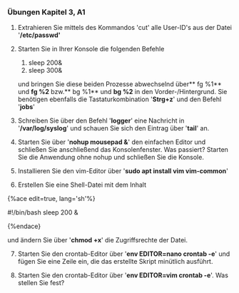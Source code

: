 ### Übungen Kapitel 3, A1

1. Extrahieren Sie mittels des Kommandos 'cut' alle User-ID's aus der Datei '**/etc/passwd'**

2. Starten Sie in Ihrer Konsole die folgenden Befehle
   1. sleep 200&
   2. sleep 300&

   und bringen Sie diese beiden Prozesse abwechselnd über** fg %1** und **fg %2** bzw.** bg %1** und **bg %2** in den Vorder-/Hintergrund. Sie benötigen ebenfalls die Tastaturkombination '**Strg+z**' und den Befehl '**jobs**'
   
3. Schreiben Sie über den Befehl '**logger**' eine Nachricht in '**/var/log/syslog**' und schauen Sie sich den Eintrag über '**tail**' an.

4. Starten Sie über '**nohup mousepad &**' den einfachen Editor und schließen Sie anschließend das Konsolenfenster. Was passiert? Starten Sie die Anwendung ohne nohup und schließen Sie die Konsole.

5. Installieren Sie den vim-Editor über '**sudo apt install vim vim-common**'

6. Erstellen Sie eine Shell-Datei mit dem Inhalt

{%ace edit=true, lang='sh'%}

#!/bin/bash
sleep 200 &

{%endace}

und ändern Sie über '**chmod +x**' die Zugriffsrechte der Datei.

7. Starten Sie den crontab-Editor über '**env EDITOR=nano crontab -e**' und fügen Sie eine Zeile ein, die das erstellte Skript minütlich ausführt.

8. Starten Sie den crontab-Editor über '**env EDITOR=vim crontab -e**'. Was stellen Sie fest? 

